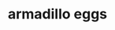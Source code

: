 ---
servings:
notes:
directions: |-
  1. Heat over to 350
  2. Mix all but shake n bake
  3. Roll into balls
  4. Roll balls in shake n bake
  5. Bake for 30-35 minutes
ingredients: |-
  * 1 lb sausage
  * 6-12 jalapenos (i use 6)
  * 1-2 c grated cheddar cheese
  * 1-2 c bisquick
  * 1 egg
  * 1 packet pork shake n bake
rating: 5
ease: easy
category: appetizer
subcategory: misc
href:
totalTime:
cookTime:
prepTime:
title: armadillo eggs
path: /armadillo-eggs
---